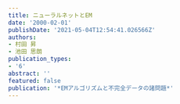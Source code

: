 ```yaml
---
title: ニューラルネットとEM
date: '2000-02-01'
publishDate: '2021-05-04T12:54:41.026566Z'
authors:
- 村田 昇
- 池田 思朗
publication_types:
- '6'
abstract: ''
featured: false
publication: '*EMアルゴリズムと不完全データの諸問題*'
---
```

